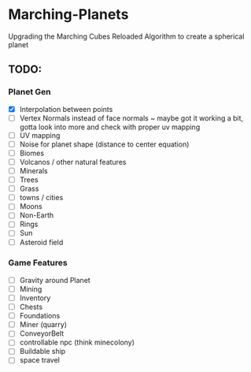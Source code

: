 # Marching-Planets
Upgrading the Marching Cubes Reloaded Algorithm to create a spherical planet



## TODO:
### Planet Gen
- [X] Interpolation between points
- [ ] Vertex Normals instead of face normals ~ maybe got it working a bit, gotta look into more and check with proper uv mapping
- [ ] UV mapping
- [ ] Noise for planet shape (distance to center equation)
- [ ] Biomes
- [ ] Volcanos / other natural features
- [ ] Minerals
- [ ] Trees
- [ ] Grass
- [ ] towns / cities
- [ ] Moons
- [ ] Non-Earth
- [ ] Rings
- [ ] Sun
- [ ] Asteroid field

### Game Features
- [ ] Gravity around Planet
- [ ] Mining
- [ ] Inventory
- [ ] Chests
- [ ] Foundations
- [ ] Miner (quarry)
- [ ] ConveyorBelt
- [ ] controllable npc (think minecolony)
- [ ] Buildable ship
- [ ] space travel

